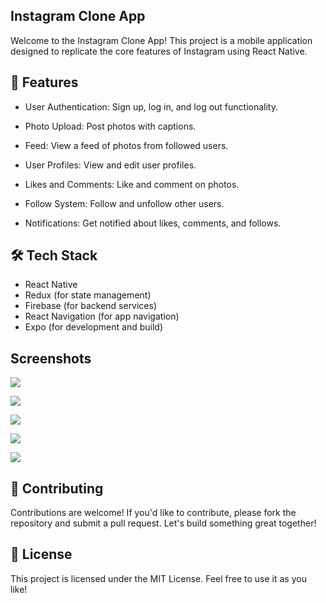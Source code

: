 ## Instagram Clone App
Welcome to the Instagram Clone App! This project is a mobile application designed to replicate the core features of Instagram using React Native.

## 🚀 Features

- User Authentication: Sign up, log in, and log out functionality.

- Photo Upload: Post photos with captions.
- Feed: View a feed of photos from followed users.

- User Profiles: View and edit user profiles.

- Likes and Comments: Like and comment on photos.

- Follow System: Follow and unfollow other users.

- Notifications: Get notified about likes, comments, and follows.



## 🛠 Tech Stack
- React Native
- Redux (for state management)
- Firebase (for backend services)
- React Navigation (for app navigation)
- Expo (for development and build)


## Screenshots

![](https://raw.githubusercontent.com/OshandaB/instagram-clone-app/master/assets/images/IMG_3216.png)

![](https://raw.githubusercontent.com/OshandaB/instagram-clone-app/master/assets/images/IMG_3217.png)

![](https://raw.githubusercontent.com/OshandaB/instagram-clone-app/master/assets/images/IMG_3221.png)

![](https://raw.githubusercontent.com/OshandaB/instagram-clone-app/master/assets/images/IMG_3219.png)



![](https://raw.githubusercontent.com/OshandaB/instagram-clone-app/master/assets/images/IMG_3220.png)





## 🤝 Contributing
Contributions are welcome! If you'd like to contribute, please fork the repository and submit a pull request. Let's build something great together!

## 📄 License
This project is licensed under the MIT License. Feel free to use it as you like!

